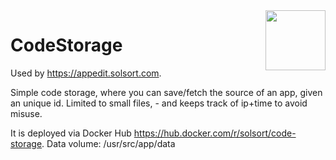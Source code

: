<img src=https://code-storage.solsort.com/icon.png width=96 height=96 align=right>

# CodeStorage

Used by <https://appedit.solsort.com>.

Simple code storage, where you can save/fetch the source of an app, given an unique id. Limited to small files, - and keeps track of ip+time to avoid misuse.

It is deployed via Docker Hub <https://hub.docker.com/r/solsort/code-storage>. Data volume: /usr/src/app/data
